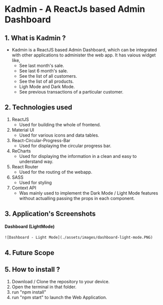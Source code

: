 
# Kadmin - A ReactJs based Admin Dashboard

## 1. What is Kadmin ?

- Kadmin is a ReactJS based Admin Dashboard, which can be integrated with other applications to administer the web app. It has vaious widget like,
    - See last month's sale.
    - See last 6 month's sale.
    - See the list of all customers.
    - See the list of all products.
    - Ligh Mode and Dark Mode.
    - See previous transactions of a particular customer.

## 2. Technologies used

1. ReactJS
    - Used for building the whole of frontend.
2. Material UI
    - Used for various icons and data tables.
3. React-Circular-Progress-Bar
    - Used for displaying the circular progress bar.
4. ReCharts
    - Used for displaying the information in a clean and easy to understand way.
5. React Router
    - Used for the routing of the webapp.
6. SASS
    - Used for styling 
7. Context API
    - Was mainly used to implement the Dark Mode / Light Mode features without actualling passing the props in each component.

## 3. Application's Screenshots

#### Dashboard (LightMode)
    ![Dashboard - Light Mode](./assets/images/dashboard-light-mode.PNG)

## 4. Future Scope

## 5. How to install ?

1. Download / Clone the repository to your device.
2. Open the terminal in that folder.
3. run "npm install"
3. run "npm start" to launch the Web Application.